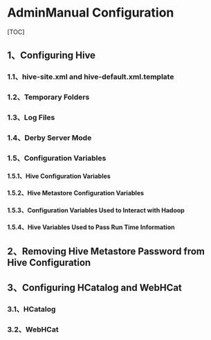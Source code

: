 # AdminManual Configuration

[TOC]

## 1、Configuring Hive

### 1.1、hive-site.xml and hive-default.xml.template

### 1.2、Temporary Folders

### 1.3、Log Files

### 1.4、Derby Server Mode

### 1.5、Configuration Variables

#### 1.5.1、Hive Configuration Variables

#### 1.5.2、Hive Metastore Configuration Variables

#### 1.5.3、Configuration Variables Used to Interact with Hadoop

#### 1.5.4、Hive Variables Used to Pass Run Time Information

## 2、Removing Hive Metastore Password from Hive Configuration

## 3、Configuring HCatalog and WebHCat

### 3.1、HCatalog

### 3.2、WebHCat
